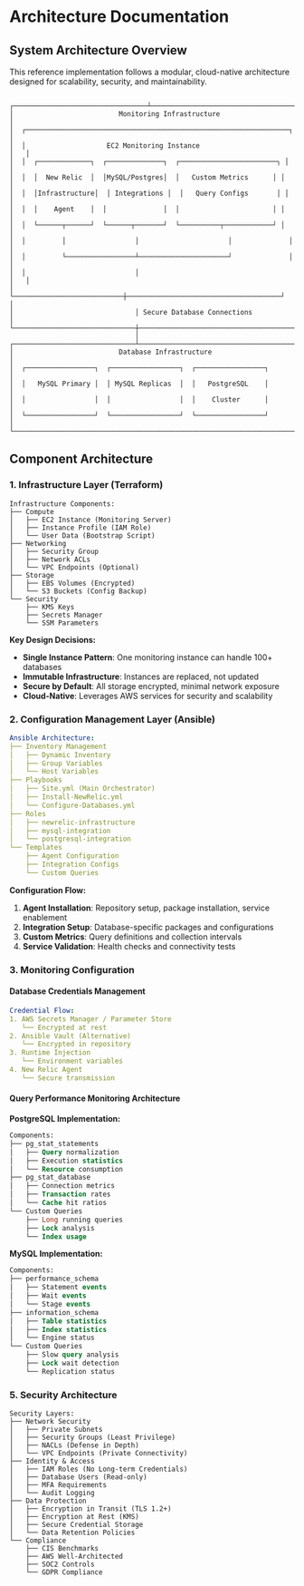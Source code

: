 # Architecture Documentation

## System Architecture Overview

This reference implementation follows a modular, cloud-native architecture designed for scalability, security, and maintainability.

```

┌─────────────────────────────────┴───────────────────────────────────────┐
│                          Monitoring Infrastructure                        │
│  ┌─────────────────────────────────────────────────────────────────┐   │
│  │                    EC2 Monitoring Instance                       │   │
│  │  ┌─────────────┐  ┌──────────────┐  ┌────────────────────────┐ │   │
│  │  │  New Relic  │  │MySQL/Postgres│  │   Custom Metrics      │ │   │
│  │  │Infrastructure│  │ Integrations │  │   Query Configs       │ │   │
│  │  │    Agent    │  │              │  │                       │ │   │
│  │  └──────┬──────┘  └──────┬───────┘  └──────────┬────────────┘ │   │
│  │         │                 │                      │              │   │
│  │         └─────────────────┴──────────────────────┘              │   │
│  │                           │                                      │   │
│  └───────────────────────────┼──────────────────────────────────────┘   │
│                              │ Secure Database Connections              │
└──────────────────────────────┼──────────────────────────────────────────┘
                               │
┌──────────────────────────────┴──────────────────────────────────────────┐
│                          Database Infrastructure                          │
│  ┌─────────────────┐  ┌─────────────────┐  ┌─────────────────┐         │
│  │   MySQL Primary │  │ MySQL Replicas  │  │   PostgreSQL    │         │
│  │                 │  │                 │  │    Cluster      │         │
│  └─────────────────┘  └─────────────────┘  └─────────────────┘         │
└──────────────────────────────────────────────────────────────────────────┘
```

## Component Architecture

### 1. Infrastructure Layer (Terraform)

```hcl
Infrastructure Components:
├── Compute
│   ├── EC2 Instance (Monitoring Server)
│   ├── Instance Profile (IAM Role)
│   └── User Data (Bootstrap Script)
├── Networking
│   ├── Security Group
│   ├── Network ACLs
│   └── VPC Endpoints (Optional)
├── Storage
│   ├── EBS Volumes (Encrypted)
│   └── S3 Buckets (Config Backup)
└── Security
    ├── KMS Keys
    ├── Secrets Manager
    └── SSM Parameters
```

**Key Design Decisions:**
- **Single Instance Pattern**: One monitoring instance can handle 100+ databases
- **Immutable Infrastructure**: Instances are replaced, not updated
- **Secure by Default**: All storage encrypted, minimal network exposure
- **Cloud-Native**: Leverages AWS services for security and scalability

### 2. Configuration Management Layer (Ansible)

```yaml
Ansible Architecture:
├── Inventory Management
│   ├── Dynamic Inventory
│   ├── Group Variables
│   └── Host Variables
├── Playbooks
│   ├── Site.yml (Main Orchestrator)
│   ├── Install-NewRelic.yml
│   └── Configure-Databases.yml
├── Roles
│   ├── newrelic-infrastructure
│   ├── mysql-integration
│   └── postgresql-integration
└── Templates
    ├── Agent Configuration
    ├── Integration Configs
    └── Custom Queries
```

**Configuration Flow:**
1. **Agent Installation**: Repository setup, package installation, service enablement
2. **Integration Setup**: Database-specific packages and configurations
3. **Custom Metrics**: Query definitions and collection intervals
4. **Service Validation**: Health checks and connectivity tests

### 3. Monitoring Configuration

#### Database Credentials Management
```yaml
Credential Flow:
1. AWS Secrets Manager / Parameter Store
   └── Encrypted at rest
2. Ansible Vault (Alternative)
   └── Encrypted in repository
3. Runtime Injection
   └── Environment variables
4. New Relic Agent
   └── Secure transmission
```

#### Query Performance Monitoring Architecture

**PostgreSQL Implementation:**
```sql
Components:
├── pg_stat_statements
│   ├── Query normalization
│   ├── Execution statistics
│   └── Resource consumption
├── pg_stat_database
│   ├── Connection metrics
│   ├── Transaction rates
│   └── Cache hit ratios
└── Custom Queries
    ├── Long running queries
    ├── Lock analysis
    └── Index usage
```

**MySQL Implementation:**
```sql
Components:
├── performance_schema
│   ├── Statement events
│   ├── Wait events
│   └── Stage events
├── information_schema
│   ├── Table statistics
│   ├── Index statistics
│   └── Engine status
└── Custom Queries
    ├── Slow query analysis
    ├── Lock wait detection
    └── Replication status
```



### 5. Security Architecture

```
Security Layers:
├── Network Security
│   ├── Private Subnets
│   ├── Security Groups (Least Privilege)
│   ├── NACLs (Defense in Depth)
│   └── VPC Endpoints (Private Connectivity)
├── Identity & Access
│   ├── IAM Roles (No Long-term Credentials)
│   ├── Database Users (Read-only)
│   ├── MFA Requirements
│   └── Audit Logging
├── Data Protection
│   ├── Encryption in Transit (TLS 1.2+)
│   ├── Encryption at Rest (KMS)
│   ├── Secure Credential Storage
│   └── Data Retention Policies
└── Compliance
    ├── CIS Benchmarks
    ├── AWS Well-Architected
    ├── SOC2 Controls
    └── GDPR Compliance
```
